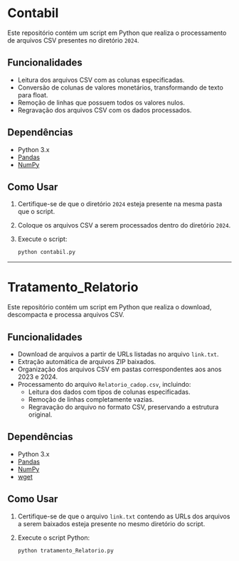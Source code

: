 #  Contabil

Este repositório contém um script em Python que realiza o processamento de arquivos CSV presentes no diretório `2024`.  

## Funcionalidades

- Leitura dos arquivos CSV com as colunas especificadas.
- Conversão de colunas de valores monetários, transformando de texto para float.
- Remoção de linhas que possuem todos os valores nulos.
- Regravação dos arquivos CSV com os dados processados.

## Dependências

- Python 3.x
- [Pandas](https://pandas.pydata.org/)  
- [NumPy](https://numpy.org/)

## Como Usar

1. Certifique-se de que o diretório `2024` esteja presente na mesma pasta que o script.
2. Coloque os arquivos CSV a serem processados dentro do diretório `2024`.
3. Execute o script:
   
   ```sh
   python contabil.py

_____________________
#  Tratamento_Relatorio

Este repositório contém um script em Python que realiza o download, descompacta e processa arquivos CSV.

## Funcionalidades

- Download de arquivos a partir de URLs listadas no arquivo `link.txt`.
- Extração automática de arquivos ZIP baixados.
- Organização dos arquivos CSV em pastas correspondentes aos anos 2023 e 2024.
- Processamento do arquivo `Relatorio_cadop.csv`, incluindo:
  - Leitura dos dados com tipos de colunas especificadas.
  - Remoção de linhas completamente vazias.
  - Regravação do arquivo no formato CSV, preservando a estrutura original.

## Dependências

- Python 3.x
- [Pandas](https://pandas.pydata.org/)
- [NumPy](https://numpy.org/)
- [wget](https://pypi.org/project/wget/)

## Como Usar

1. Certifique-se de que o arquivo `link.txt` contendo as URLs dos arquivos a serem baixados esteja presente no mesmo diretório do script.
2. Execute o script Python:
   
   ```sh
   python tratamento_Relatorio.py
